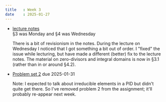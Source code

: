 ```yaml
---
title   : Week 3
date    : 2025-01-27
---
```


- [lecture notes](/course-content/lecture-notes.pdf)  
  §3 was Monday and §4 was Wednesday

  There is a bit of revisionism in the notes. During the lecture on
  Wednesday I noticed that I got something a bit out of order. I
  "fixed" the issue while lecturing, but have made a different
  (better) fix to the lecture notes. The material on zero-divisors and
  integral domains is now in §3.1 (rather than in or around §4.2).

- [Problem set 2](/course-assignments/PS2--polynomials.pdf) due 2025-01-31  

  Note: I expected to talk about irreducible elements in a PID but
  didn't quite get there. So I've removed problem 2 from the
  assignment; it'll probably re-appear next week.




